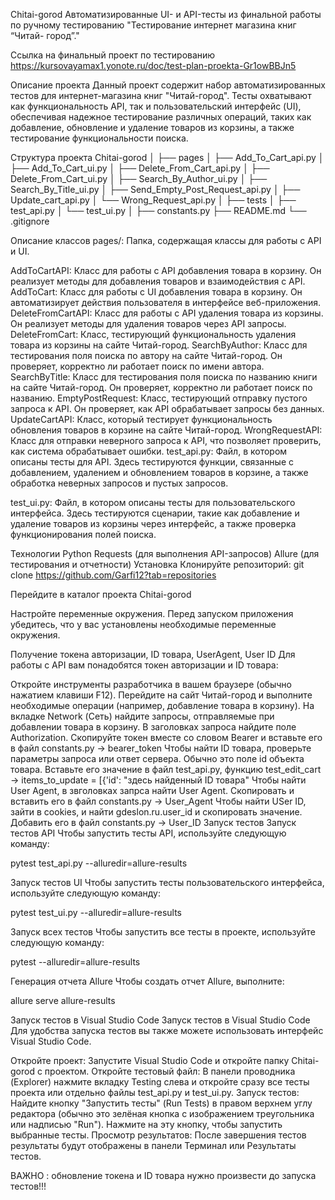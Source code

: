 Chitai-gorod
Автоматизированные UI- и API-тесты из финальной работы по ручному тестированию "Тестирование интернет магазина книг “Читай- город”."

Ссылка на финальный проект по тестированию
https://kursovayamax1.yonote.ru/doc/test-plan-proekta-Gr1owBBJn5

Описание проекта
Данный проект содержит набор автоматизированных тестов для интернет-магазина книг "Читай-город". Тесты охватывают как функциональность API, так и пользовательский интерфейс (UI), обеспечивая надежное тестирование различных операций, таких как добавление, обновление и удаление товаров из корзины, а также тестирование функциональности поиска.

Структура проекта
Chitai-gorod │ ├── pages │ ├── Add_To_Cart_api.py │ ├── Add_To_Cart_ui.py │ ├── Delete_From_Cart_api.py │ ├── Delete_From_Cart_ui.py │ ├── Search_By_Author_ui.py │ ├── Search_By_Title_ui.py │ ├── Send_Empty_Post_Request_api.py │ ├── Update_cart_api.py │ └── Wrong_Request_api.py │ ├── tests │ ├── test_api.py │ └── test_ui.py │ ├── constants.py ├── README.md └── .gitignore

Описание классов
pages/: Папка, содержащая классы для работы с API и UI.

AddToCartAPI: Класс для работы с API добавления товара в корзину. Он реализует методы для добавления товаров и взаимодействия с API.
AddToCart: Класс для работы с UI добавления товара в корзину. Он автоматизирует действия пользователя в интерфейсе веб-приложения.
DeleteFromCartAPI: Класс для работы с API удаления товара из корзины. Он реализует методы для удаления товаров через API запросы.
DeleteFromCart: Класс, тестирующий функциональность удаления товара из корзины на сайте Читай-город.
SearchByAuthor: Класс для тестирования поля поиска по автору на сайте Читай-город. Он проверяет, корректно ли работает поиск по имени автора.
SearchByTitle: Класс для тестирования поля поиска по названию книги на сайте Читай-город. Он проверяет, корректно ли работает поиск по названию.
EmptyPostRequest: Класс, тестирующий отправку пустого запроса к API. Он проверяет, как API обрабатывает запросы без данных.
UpdateCartAPI: Класс, который тестирует функциональность обновления товаров в корзине на сайте Читай-город.
WrongRequestAPI: Класс для отправки неверного запроса к API, что позволяет проверить, как система обрабатывает ошибки.
test_api.py: Файл, в котором описаны тесты для API. Здесь тестируются функции, связанные с добавлением, удалением и обновлением товаров в корзине, а также обработка неверных запросов и пустых запросов.

test_ui.py: Файл, в котором описаны тесты для пользовательского интерфейса. Здесь тестируются сценарии, такие как добавление и удаление товаров из корзины через интерфейс, а также проверка функционирования полей поиска.

Технологии
Python
Requests (для выполнения API-запросов)
Allure (для тестирования и отчетности)
Установка
Клонируйте репозиторий: git clone https://github.com/Garfi12?tab=repositories

Перейдите в каталог проекта Chitai-gorod

Настройте переменные окружения. Перед запуском приложения убедитесь, что у вас установлены необходимые переменные окружения.

Получение токена авторизации, ID товара, UserAgent, User ID
Для работы с API вам понадобятся токен авторизации и ID товара:

Откройте инструменты разработчика в вашем браузере (обычно нажатием клавиши F12).
Перейдите на сайт Читай-город и выполните необходимые операции (например, добавление товара в корзину).
На вкладке Network (Сеть) найдите запросы, отправляемые при добавлении товара в корзину.
В заголовках запроса найдите поле Authorization. Скопируйте токен вместе со словом Bearer и вставьте его в файл constants.py -> bearer_token
Чтобы найти ID товара, проверьте параметры запроса или ответ сервера. Обычно это поле id объекта товара. Вставьте его значение в файл test_api.py, функцию test_edit_cart -> items_to_update = [{'id': "здесь найденный ID товара"
Чтобы найти User Agent, в звголовках запрса найти User Agent. Скопировать и вставить его в файл constants.py -> User_Agent
Чтобы найти USer ID, зайти в cookies, и найти gdeslon.ru.user_id и скопировать значение. Добавить его в файл constants.py -> User_ID
Запуск тестов
Запуск тестов API
Чтобы запустить тесты API, используйте следующую команду:

pytest test_api.py --alluredir=allure-results

Запуск тестов UI
Чтобы запустить тесты пользовательского интерфейса, используйте следующую команду:

pytest test_ui.py --alluredir=allure-results

Запуск всех тестов
Чтобы запустить все тесты в проекте, используйте следующую команду:

pytest --alluredir=allure-results

Генерация отчета Allure
Чтобы создать отчет Allure, выполните:

allure serve allure-results

Запуск тестов в Visual Studio Code
Запуск тестов в Visual Studio Code
Для удобства запуска тестов вы также можете использовать интерфейс Visual Studio Code.

Откройте проект: Запустите Visual Studio Code и откройте папку Chitai-gorod с проектом.
Откройте тестовый файл: В панели проводника (Explorer) нажмите вкладку Testing слева и откройте сразу все тесты проекта или отдельно файлы test_api.py и test_ui.py.
Запуск тестов:
Найдите кнопку "Запустить тесты" (Run Tests) в правом верхнем углу редактора (обычно это зелёная кнопка с изображением треугольника или надписью "Run").
Нажмите на эту кнопку, чтобы запустить выбранные тесты.
Просмотр результатов: После завершения тестов результаты будут отображены в панели Терминал или Результаты тестов.

ВАЖНО : обновление токена и ID товара нужно произвести до запуска тестов!!!